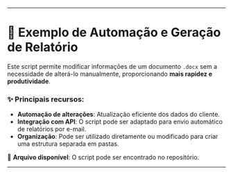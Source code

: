 
---

# 📄 Exemplo de Automação e Geração de Relatório

Este script permite modificar informações de um documento `.docx` sem a necessidade de alterá-lo manualmente, proporcionando **mais rapidez e produtividade**.

### ✨ Principais recursos:
- **Automação de alterações**: Atualização eficiente dos dados do cliente.
- **Integração com API**: O script pode ser adaptado para envio automático de relatórios por e-mail.
- **Organização**: Pode ser utilizado diretamente ou modificado para criar uma estrutura separada em pastas.

📂 **Arquivo disponível**: O script pode ser encontrado no repositório.

---


